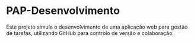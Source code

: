 # PAP-Desenvolvimento
Este projeto simula o desenvolvimento de uma aplicação web para gestão de tarefas, utilizando GitHub para controlo de versão e colaboração.
